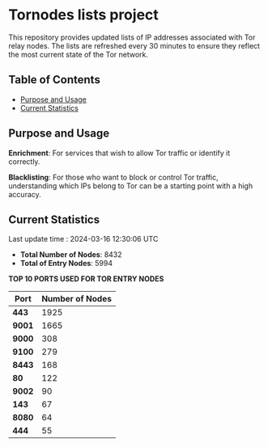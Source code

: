 # Tornodes lists project

This repository provides updated lists of IP addresses associated with Tor relay nodes. The lists are refreshed every 30 minutes to ensure they reflect the most current state of the Tor network.

## Table of Contents

- [Purpose and Usage](#purpose-and-usage)
- [Current Statistics](#current-statistics)


## Purpose and Usage

**Enrichment**: For services that wish to allow Tor traffic or identify it correctly.

**Blacklisting**: For those who want to block or control Tor traffic, understanding which IPs belong to Tor can be a starting point with a high accuracy.

## Current Statistics

Last update time : 2024-03-16 12:30:06 UTC

- **Total Number of Nodes**: 8432
- **Total of Entry Nodes**: 5994

**TOP 10 PORTS USED FOR TOR ENTRY NODES**

| **Port** | **Number of Nodes** |
|------|-----------------|
| **443**   | 1925  |
| **9001**   | 1665  |
| **9000**   | 308  |
| **9100**   | 279  |
| **8443**   | 168  |
| **80**   | 122  |
| **9002**   | 90  |
| **143**   | 67  |
| **8080**   | 64  |
| **444**   | 55  |

